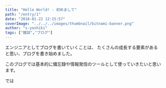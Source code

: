 ```yaml
---
title: "Hello World! - 初めまして"
path: "/entry/1"
date: "2018-01-22 12:15:57"
coverImage: "../../../images/thumbnail/bitnami-banner.png"
author: "s-yoshiki"
tags: ["雑談","ブログ"]
---
```

エンジニアとしてブログを書いていくことは、
たくさんの成長する要素があると思い、ブログを書き始めました。

このブログでは基本的に備忘録や情報発信のツールとして使っていきたいと思います。

では